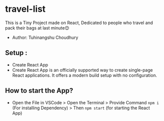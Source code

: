 # travel-list
This is a Tiny Project made on React, Dedicated to people who travel and pack their bags at last minute😊
- Author: Tuhinangshu Choudhury

## Setup : 
- Create React App
- Create React App is an officially supported way to create single-page React applications. It offers a modern build setup with no configuration.

## How to start the App?
- Open the File in VSCode > Open the Terminal > Provide Command `npm i` (For installing Dependency) > Then `npm start` (for starting the React App)



